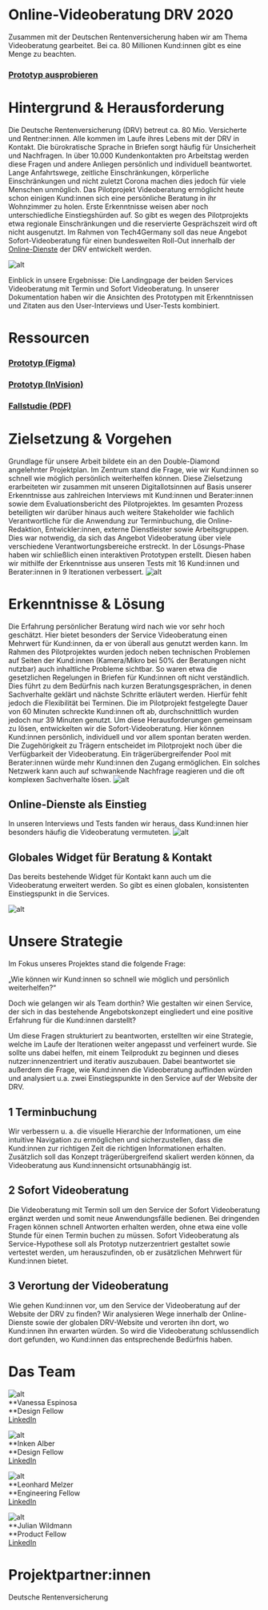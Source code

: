 # **Online-Videoberatung DRV 2020**


Zusammen mit der Deutschen Rentenversicherung haben wir am Thema Videoberatung gearbeitet. Bei ca. 80 Millionen Kund:innen gibt es eine Menge zu beachten.


### [Prototyp ausprobieren](https://www.figma.com/proto/RKOGPPatPQ1HGUdYwo3Ynw/T4G_Rentify?node-id=1133%3A696&viewport=1533%2C-185%2C0.05017091706395149&scaling=scale-down-width&hide-ui=1)


# Hintergrund & Herausforderung

Die Deutsche Rentenversicherung (DRV) betreut ca. 80 Mio. Versicherte und Rentner:innen. Alle kommen im Laufe ihres Lebens mit der DRV in Kontakt. Die bürokratische Sprache in Briefen sorgt häufig für Unsicherheit und Nachfragen. In über 10.000 Kundenkontakten pro Arbeitstag werden diese Fragen und andere Anliegen persönlich und individuell beantwortet. Lange Anfahrtswege, zeitliche Einschränkungen, körperliche Einschränkungen und nicht zuletzt Corona machen dies jedoch für viele Menschen unmöglich. Das Pilotprojekt Videoberatung ermöglicht heute schon einigen Kund:innen sich eine persönliche Beratung in ihr Wohnzimmer zu holen. Erste Erkenntnisse weisen aber noch unterschiedliche Einstiegshürden auf. So gibt es wegen des Pilotprojekts etwa regionale Einschränkungen und die reservierte Gesprächszeit wird oft nicht ausgenutzt. Im Rahmen von Tech4Germany soll das neue Angebot Sofort-Videoberatung für einen bundesweiten Roll-Out innerhalb der [Online-Dienste](https://www.deutsche-rentenversicherung.de/DRV/DE/Online-Dienste/online-dienste_node.html) der DRV entwickelt werden. 

![alt](1_08-1280x720.png)

Einblick in unsere Ergebnisse: Die Landingpage der beiden Services Videoberatung mit Termin und Sofort Videoberatung. In unserer Dokumentation haben wir die Ansichten des Prototypen mit Erkenntnissen und Zitaten aus den User-Interviews und User-Tests kombiniert.


# Ressourcen


### [Prototyp (Figma)](https://www.figma.com/proto/RKOGPPatPQ1HGUdYwo3Ynw/T4G_Rentify?node-id=1133%3A696&viewport=1533%2C-185%2C0.05017091706395149&scaling=scale-down-width&hide-ui=1)


### [Prototyp (InVision)](https://inken764402.invisionapp.com/overview/Rentify-ckg93au1w0bp901c92kiodieu/screens)


### [Fallstudie (PDF)](f1_Fallstudie-Videoberatung.pdf)


# Zielsetzung & Vorgehen

Grundlage für unsere Arbeit bildete ein an den Double-Diamond angelehnter Projektplan. Im Zentrum stand die Frage, wie wir Kund:innen so schnell wie möglich persönlich weiterhelfen können. Diese Zielsetzung erarbeiteten wir zusammen mit unseren Digitallotsinnen auf Basis unserer Erkenntnisse aus zahlreichen Interviews mit Kund:innen und Berater:innen sowie dem Evaluationsbericht des Pilotprojektes. Im gesamten Prozess beteiligten wir darüber hinaus auch weitere Stakeholder wie fachlich Verantwortliche für die Anwendung zur Terminbuchung, die Online-Redaktion, Entwickler:innen, externe Dienstleister sowie Arbeitsgruppen. Dies war notwendig, da sich das Angebot Videoberatung über viele verschiedene Verantwortungsbereiche erstreckt. In der Lösungs-Phase haben wir schließlich einen interaktiven Prototypen erstellt. Diesen haben wir mithilfe der Erkenntnisse aus unseren Tests mit 16 Kund:innen und Berater:innen in 9 Iterationen verbessert.
![alt](2_Screenshot-2020-10-19-at-09.50.14.png)


# Erkenntnisse & Lösung

Die Erfahrung persönlicher Beratung wird nach wie vor sehr hoch geschätzt. Hier bietet besonders der Service Videoberatung einen Mehrwert für Kund:innen, da er von überall aus genutzt werden kann. Im Rahmen des Pilotprojektes wurden jedoch neben technischen Problemen auf Seiten der Kund:innen (Kamera/Mikro bei 50% der Beratungen nicht nutzbar) auch inhaltliche Probleme sichtbar. So waren etwa die gesetzlichen Regelungen in Briefen für Kund:innen oft nicht verständlich. Dies führt zu dem Bedürfnis nach kurzen Beratungsgesprächen, in denen Sachverhalte geklärt und nächste Schritte erläutert werden. Hierfür fehlt jedoch die Flexibilität bei Terminen. Die im Pilotprojekt festgelegte Dauer von 60 Minuten schreckte Kund:innen oft ab, durchschnittlich wurden jedoch nur 39 Minuten genutzt. Um diese Herausforderungen gemeinsam zu lösen, entwickelten wir die Sofort-Videoberatung. Hier können Kund:innen persönlich, individuell und vor allem spontan beraten werden. Die Zugehörigkeit zu Trägern entscheidet im Pilotprojekt noch über die Verfügbarkeit der Videoberatung. Ein trägerübergreifender Pool mit Berater:innen würde mehr Kund:innen den Zugang ermöglichen. Ein solches Netzwerk kann auch auf schwankende Nachfrage reagieren und die oft komplexen Sachverhalte lösen.
![alt](3_02-1280x720.png)

## Online-Dienste als Einstieg

In unseren Interviews und Tests fanden wir heraus, dass Kund:innen hier besonders häufig die Videoberatung vermuteten.
![alt](4_01-1280x720.png)

## Globales Widget für Beratung & Kontakt

Das bereits bestehende Widget für Kontakt kann auch um die Videoberatung erweitert werden. So gibt es einen globalen, konsistenten Einstiegspunkt in die Services.

![alt](5_26-1280x720.png)

# Unsere Strategie

Im Fokus unseres Projektes stand die folgende Frage: 

„Wie können wir Kund:innen so schnell wie möglich und persönlich weiterhelfen?“

Doch wie gelangen wir als Team dorthin? Wie gestalten wir einen Service, der sich in das bestehende Angebotskonzept eingliedert und eine positive Erfahrung für die Kund:innen darstellt? 

Um diese Fragen strukturiert zu beantworten, erstellten wir eine Strategie, welche im Laufe der Iterationen weiter angepasst und verfeinert wurde. Sie sollte uns dabei helfen, mit einem Teilprodukt zu beginnen und dieses nutzer:innenzentriert und iterativ auszubauen. Dabei beantwortet sie außerdem die Frage, wie Kund:innen die Videoberatung auffinden würden und analysiert u.a. zwei Einstiegspunkte in den Service auf der Website der DRV.


## 1 Terminbuchung

Wir verbessern u. a. die visuelle Hierarchie der Informationen, um eine intuitive Navigation zu ermöglichen und sicherzustellen, dass die Kund:innen zur richtigen Zeit die richtigen Informationen erhalten. Zusätzlich soll das Konzept trägerübergreifend skaliert werden können, da Videoberatung aus Kund:innensicht ortsunabhängig ist. 


## 2 Sofort Videoberatung

Die Videoberatung mit Termin soll um den Service der Sofort Videoberatung ergänzt werden und somit neue Anwendungsfälle bedienen. Bei dringenden Fragen können schnell Antworten erhalten werden, ohne etwa eine volle Stunde für einen Termin buchen zu müssen. Sofort Videoberatung als Service-Hypothese soll als Prototyp nutzerzentriert gestaltet sowie vertestet werden, um herauszufinden, ob er zusätzlichen Mehrwert für Kund:innen bietet.


## 3 Verortung der Videoberatung

Wie gehen Kund:innen vor, um den Service der Videoberatung auf der Website der DRV zu finden? Wir analysieren Wege innerhalb der Online-Dienste sowie der globalen DRV-Website und verorten ihn dort, wo Kund:innen ihn erwarten würden. So wird die Videoberatung schlussendlich dort gefunden, wo Kund:innen das entsprechende Bedürfnis haben. 


# Das Team

![alt](6_Fellow-Vanessa-Espinosa-H-Profilfoto_-1280x1600.jpg) \
**Vanessa Espinosa \
**Design Fellow \
[LinkedIn](https://www.linkedin.com/in/espinosaureta/)

![alt](7_Fellow-Inken-Alber-Profilfoto-1280x1600.jpg) \
**Inken Alber \
**Design Fellow \
[LinkedIn](https://www.linkedin.com/in/inken-alber)

![alt](8_Fellow-Leonhard-Melzer-Profilfoto_.jpg) \
**Leonhard Melzer \
**Engineering Fellow \
[LinkedIn](https://www.linkedin.com/in/leonhardmelzer/) 

![alt](9_Fellow-Julian-Wildmann-Profilfoto_-1280x1600.jpg) \
**Julian Wildmann \
**Product Fellow \
[LinkedIn](https://www.linkedin.com/in/julian-wildmann/)


# Projektpartner:innen

Deutsche Rentenversicherung
